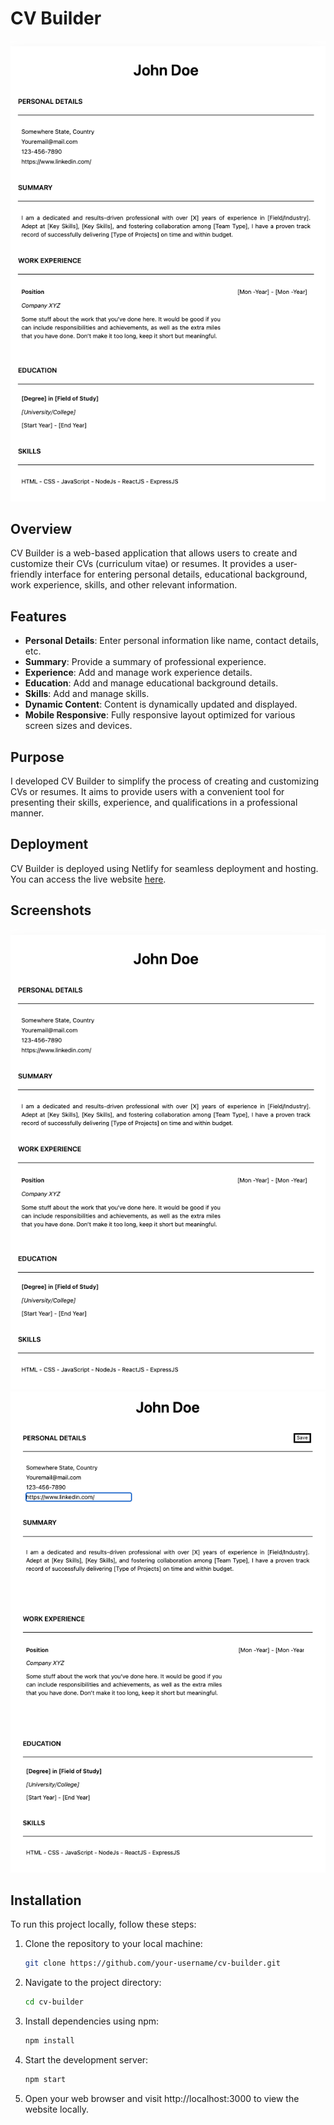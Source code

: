 # CV Builder

![CV Builder Preview](/public/Screenshot1.png)

## Overview

CV Builder is a web-based application that allows users to create and customize their CVs (curriculum vitae) or resumes. It provides a user-friendly interface for entering personal details, educational background, work experience, skills, and other relevant information.

## Features

- **Personal Details**: Enter personal information like name, contact details, etc.
- **Summary**: Provide a summary of professional experience.
- **Experience**: Add and manage work experience details.
- **Education**: Add and manage educational background details.
- **Skills**: Add and manage skills.
- **Dynamic Content**: Content is dynamically updated and displayed.
- **Mobile Responsive**: Fully responsive layout optimized for various screen sizes and devices.

## Purpose

I developed CV Builder to simplify the process of creating and customizing CVs or resumes. It aims to provide users with a convenient tool for presenting their skills, experience, and qualifications in a professional manner.

## Deployment

CV Builder is deployed using Netlify for seamless deployment and hosting. You can access the live website [here](https://cv-builder-prototype.netlify.app/).

## Screenshots

![Screenshot 1](/public/Screenshot1.png)
![Screenshot 2](/public/Screenshot2.png)

## Installation

To run this project locally, follow these steps:

1. Clone the repository to your local machine:

    ```bash
    git clone https://github.com/your-username/cv-builder.git
    ```

2. Navigate to the project directory:

    ```bash
    cd cv-builder
    ```

3. Install dependencies using npm:

    ```bash
    npm install
    ```

4. Start the development server:

    ```bash
    npm start
    ```

5. Open your web browser and visit http://localhost:3000 to view the website locally.


